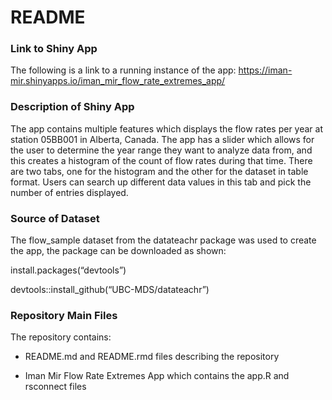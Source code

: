 README
================

### Link to Shiny App

The following is a link to a running instance of the app:
<https://iman-mir.shinyapps.io/iman_mir_flow_rate_extremes_app/>

### Description of Shiny App

The app contains multiple features which displays the flow rates per
year at station 05BB001 in Alberta, Canada. The app has a slider which
allows for the user to determine the year range they want to analyze
data from, and this creates a histogram of the count of flow rates
during that time. There are two tabs, one for the histogram and the
other for the dataset in table format. Users can search up different
data values in this tab and pick the number of entries displayed.

### Source of Dataset

The flow_sample dataset from the datateachr package was used to create
the app, the package can be downloaded as shown:

install.packages(“devtools”)

devtools::install_github(“UBC-MDS/datateachr”)

### Repository Main Files

The repository contains:

- README.md and README.rmd files describing the repository

- Iman Mir Flow Rate Extremes App which contains the app.R and rsconnect
  files
